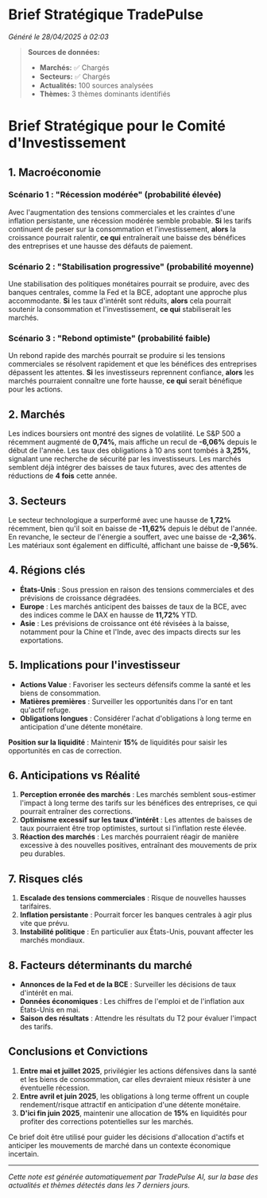 # Brief Stratégique TradePulse

*Généré le 28/04/2025 à 02:03*

> **Sources de données:**
> - **Marchés:** ✅ Chargés
> - **Secteurs:** ✅ Chargés
> - **Actualités:** 100 sources analysées
> - **Thèmes:** 3 thèmes dominants identifiés

# Brief Stratégique pour le Comité d'Investissement

## 1. Macroéconomie
### Scénario 1 : "Récession modérée" (probabilité élevée)
Avec l'augmentation des tensions commerciales et les craintes d'une inflation persistante, une récession modérée semble probable. **Si** les tarifs continuent de peser sur la consommation et l'investissement, **alors** la croissance pourrait ralentir, **ce qui** entraînerait une baisse des bénéfices des entreprises et une hausse des défauts de paiement.

### Scénario 2 : "Stabilisation progressive" (probabilité moyenne)
Une stabilisation des politiques monétaires pourrait se produire, avec des banques centrales, comme la Fed et la BCE, adoptant une approche plus accommodante. **Si** les taux d'intérêt sont réduits, **alors** cela pourrait soutenir la consommation et l'investissement, **ce qui** stabiliserait les marchés.

### Scénario 3 : "Rebond optimiste" (probabilité faible)
Un rebond rapide des marchés pourrait se produire si les tensions commerciales se résolvent rapidement et que les bénéfices des entreprises dépassent les attentes. **Si** les investisseurs reprennent confiance, **alors** les marchés pourraient connaître une forte hausse, **ce qui** serait bénéfique pour les actions.

## 2. Marchés
Les indices boursiers ont montré des signes de volatilité. Le S&P 500 a récemment augmenté de **0,74%**, mais affiche un recul de **-6,06%** depuis le début de l'année. Les taux des obligations à 10 ans sont tombés à **3,25%**, signalant une recherche de sécurité par les investisseurs. Les marchés semblent déjà intégrer des baisses de taux futures, avec des attentes de réductions de **4 fois** cette année.

## 3. Secteurs
Le secteur technologique a surperformé avec une hausse de **1,72%** récemment, bien qu'il soit en baisse de **-11,62%** depuis le début de l'année. En revanche, le secteur de l'énergie a souffert, avec une baisse de **-2,36%**. Les matériaux sont également en difficulté, affichant une baisse de **-9,56%**.

## 4. Régions clés
- **États-Unis** : Sous pression en raison des tensions commerciales et des prévisions de croissance dégradées.
- **Europe** : Les marchés anticipent des baisses de taux de la BCE, avec des indices comme le DAX en hausse de **11,72%** YTD.
- **Asie** : Les prévisions de croissance ont été révisées à la baisse, notamment pour la Chine et l'Inde, avec des impacts directs sur les exportations.

## 5. Implications pour l'investisseur
- **Actions Value** : Favoriser les secteurs défensifs comme la santé et les biens de consommation.
- **Matières premières** : Surveiller les opportunités dans l'or en tant qu'actif refuge.
- **Obligations longues** : Considérer l'achat d'obligations à long terme en anticipation d'une détente monétaire.

**Position sur la liquidité** : Maintenir **15%** de liquidités pour saisir les opportunités en cas de correction.

## 6. Anticipations vs Réalité
1. **Perception erronée des marchés** : Les marchés semblent sous-estimer l'impact à long terme des tarifs sur les bénéfices des entreprises, ce qui pourrait entraîner des corrections.
2. **Optimisme excessif sur les taux d'intérêt** : Les attentes de baisses de taux pourraient être trop optimistes, surtout si l'inflation reste élevée.
3. **Réaction des marchés** : Les marchés pourraient réagir de manière excessive à des nouvelles positives, entraînant des mouvements de prix peu durables.

## 7. Risques clés
1. **Escalade des tensions commerciales** : Risque de nouvelles hausses tarifaires.
2. **Inflation persistante** : Pourrait forcer les banques centrales à agir plus vite que prévu.
3. **Instabilité politique** : En particulier aux États-Unis, pouvant affecter les marchés mondiaux.

## 8. Facteurs déterminants du marché
- **Annonces de la Fed et de la BCE** : Surveiller les décisions de taux d'intérêt en mai.
- **Données économiques** : Les chiffres de l'emploi et de l'inflation aux États-Unis en mai.
- **Saison des résultats** : Attendre les résultats du T2 pour évaluer l'impact des tarifs.

## Conclusions et Convictions
1. **Entre mai et juillet 2025**, privilégier les actions défensives dans la santé et les biens de consommation, car elles devraient mieux résister à une éventuelle récession.
2. **Entre avril et juin 2025**, les obligations à long terme offrent un couple rendement/risque attractif en anticipation d'une détente monétaire.
3. **D'ici fin juin 2025**, maintenir une allocation de **15%** en liquidités pour profiter des corrections potentielles sur les marchés.

Ce brief doit être utilisé pour guider les décisions d'allocation d'actifs et anticiper les mouvements de marché dans un contexte économique incertain.

---

*Cette note est générée automatiquement par TradePulse AI, sur la base des actualités et thèmes détectés dans les 7 derniers jours.*

